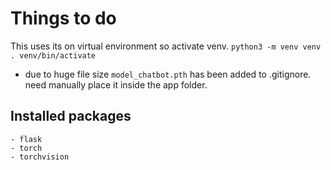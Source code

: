 # Things to do

This uses its on virtual environment so activate venv.
`python3 -m venv venv`
`. venv/bin/activate`

- due to huge file size `model_chatbot.pth` has been added to .gitignore.
need manually place it inside the app folder.

## Installed packages

    - flask
    - torch
    - torchvision
